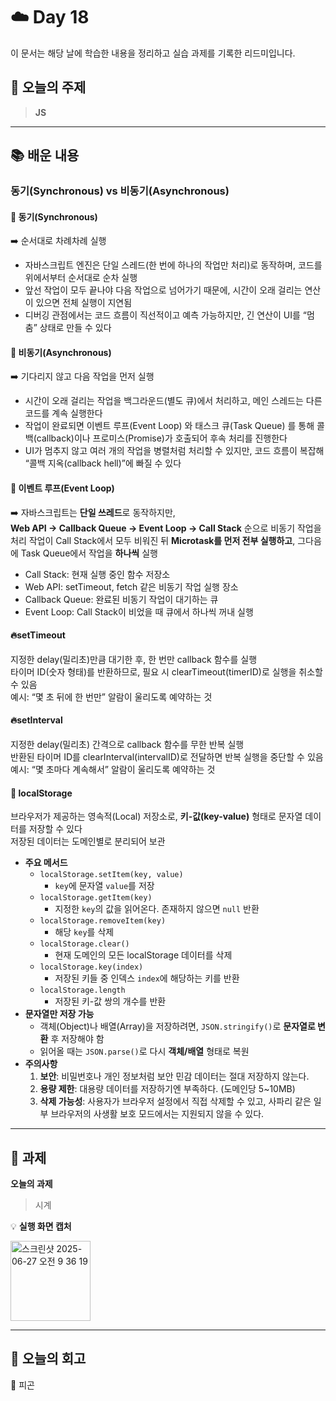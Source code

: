 # ☁️ Day 18
이 문서는 해당 날에 학습한 내용을 정리하고 실습 과제를 기록한 리드미입니다.

## 🔖 오늘의 주제
> **JS**

---

## 📚 배운 내용
### 동기(Synchronous) vs 비동기(Asynchronous)
#### 🔹 동기(Synchronous)
➡️ 순서대로 차례차례 실행
- 자바스크립트 엔진은 단일 스레드(한 번에 하나의 작업만 처리)로 동작하며, 코드를 위에서부터 순서대로 순차 실행
- 앞선 작업이 모두 끝나야 다음 작업으로 넘어가기 때문에, 시간이 오래 걸리는 연산이 있으면 전체 실행이 지연됨
- 디버깅 관점에서는 코드 흐름이 직선적이고 예측 가능하지만, 긴 연산이 UI를 “멈춤” 상태로 만들 수 있다
#### 🔸 비동기(Asynchronous)
➡️ 기다리지 않고 다음 작업을 먼저 실행
- 시간이 오래 걸리는 작업을 백그라운드(별도 큐)에서 처리하고, 메인 스레드는 다른 코드를 계속 실행한다
- 작업이 완료되면 이벤트 루프(Event Loop) 와 태스크 큐(Task Queue) 를 통해 콜백(callback)이나 프로미스(Promise)가 호출되어 후속 처리를 진행한다
- UI가 멈추지 않고 여러 개의 작업을 병렬처럼 처리할 수 있지만, 코드 흐름이 복잡해 “콜백 지옥(callback hell)”에 빠질 수 있다    

#### 🔁 이벤트 루프(Event Loop)
➡️ 자바스크립트는 **단일 쓰레드**로 동작하지만,   
**Web API → Callback Queue → Event Loop → Call Stack** 순으로 
비동기 작업을 처리
작업이 Call Stack에서 모두 비워진 뒤 **Microtask를 먼저 전부 실행하고**, 그다음에 Task Queue에서 작업을 **하나씩** 실행

- Call Stack: 현재 실행 중인 함수 저장소
- Web API: setTimeout, fetch 같은 비동기 작업 실행 장소
- Callback Queue: 완료된 비동기 작업이 대기하는 큐
- Event Loop: Call Stack이 비었을 때 큐에서 하나씩 꺼내 실행

#### 🔥setTimeout
지정한 delay(밀리초)만큼 대기한 후, 한 번만 callback 함수를 실행     
타이머 ID(숫자 형태)를 반환하므로, 필요 시 clearTimeout(timerID)로 실행을 취소할 수 있음    
예시: “몇 초 뒤에 한 번만” 알람이 울리도록 예약하는 것

#### 🔥setInterval
지정한 delay(밀리초) 간격으로 callback 함수를 무한 반복 실행    
반환된 타이머 ID를 clearInterval(intervalID)로 전달하면 반복 실행을 중단할 수 있음   
예시: “몇 초마다 계속해서” 알람이 울리도록 예약하는 것

#### 💾 localStorage
브라우저가 제공하는 영속적(Local) 저장소로, **키-값(key-value)** 형태로 문자열 데이터를 저장할 수 있다  
저장된 데이터는 도메인별로 분리되어 보관
- **주요 메서드**
    - `localStorage.setItem(key, value)`
        - `key`에 문자열 `value`를 저장
    - `localStorage.getItem(key)`
        - 지정한 `key`의 값을 읽어온다. 존재하지 않으면 `null` 반환
    - `localStorage.removeItem(key)`
        - 해당 `key`를 삭제
    - `localStorage.clear()`
        - 현재 도메인의 모든 localStorage 데이터를 삭제
    - `localStorage.key(index)`
        - 저장된 키들 중 인덱스 `index`에 해당하는 키를 반환
    - `localStorage.length`
        - 저장된 키-값 쌍의 개수를 반환
- **문자열만 저장 가능**
    - 객체(Object)나 배열(Array)을 저장하려면, `JSON.stringify()`로 **문자열로 변환** 후 저장해야 함
    - 읽어올 때는 `JSON.parse()`로 다시 **객체/배열** 형태로 복원
- **주의사항**
    1. **보안**: 비밀번호나 개인 정보처럼 보안 민감 데이터는 절대 저장하지 않는다.
    2. **용량 제한**: 대용량 데이터를 저장하기엔 부족하다. (도메인당 5~10MB)
    3. **삭제 가능성**: 사용자가 브라우저 설정에서 직접 삭제할 수 있고, 사파리 같은 일부 브라우저의 사생활 보호 모드에서는 지원되지 않을 수 있다.

---

## 📝 과제

**오늘의 과제**
> 시계

💡 **실행 화면 캡처**

<img width="128" alt="스크린샷 2025-06-27 오전 9 36 19" src="https://github.com/user-attachments/assets/c417e057-94c8-47b7-96d9-c2729e6560a8" />

---

## 💭 오늘의 회고
🥲 피곤
